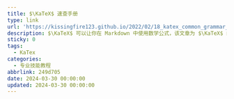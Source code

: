 ```yaml
---
title: $\KaTeX$ 速查手册
type: link
url: 'https://kissingfire123.github.io/2022/02/18_katex_common_grammar_summary/'
description: $\KaTeX$ 可以让你在 Markdown 中使用数学公式，该文章为 $\KaTeX$ 的语法速查。应注意部分字符应使用 html 字符实体
sticky: 0
tags:
  - KaTex
categories:
  - 专业技能教程
abbrlink: 249d705
date: 2024-03-30 00:00:00
updated: 2024-03-30 00:00:00
---
```

